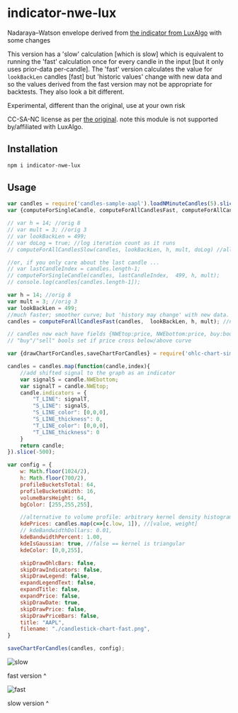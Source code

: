 # indicator-nwe-lux

Nadaraya–Watson envelope derived from [the indicator from LuxAlgo](https://www.tradingview.com/script/Iko0E2kL-Nadaraya-Watson-Envelope-LuxAlgo/) with some changes

This version has a 'slow' calculation [which is slow] which is equivalent to running the 'fast' calculation once for every candle in the input [but it only uses prior-data per-candle]. The 'fast' version calculates the value for `lookBackLen` candles [fast] but 'historic values' change with new data and so the values derived from the fast version may not be appropriate for backtests. They also look a bit different.

Experimental, different than the original, use at your own risk

CC-SA-NC license as per [the original](https://www.tradingview.com/script/Iko0E2kL-Nadaraya-Watson-Envelope-LuxAlgo/). note this module is not supported by/affiliated with LuxAlgo.  

## Installation

```sh
npm i indicator-nwe-lux
```

## Usage 

```javascript
var candles = require('candles-sample-aapl').loadNMinuteCandles(5).slice(-1500);//.slice(50);
var {computeForSingleCandle, computeForAllCandlesFast, computeForAllCandlesSlow} = require('./index.js');

// var h = 14; //orig 8
// var mult = 3; //orig 3
// var lookBackLen = 499;
// var doLog = true; //log iteration count as it runs
// computeForAllCandlesSlow(candles, lookBackLen, h, mult, doLog) //all candles affected - in-place! only uses back-data -- very slow!

//or, if you only care about the last candle ...
// var lastCandleIndex = candles.length-1;
// computeForSingleCandle(candles, lastCandleIndex,  499, h, mult);
// console.log(candles[candles.length-1]);

var h = 14; //orig 8
var mult = 3; //orig 3
var lookBackLen = 499;
//much faster; smoother curve; but 'history may change' with new data. not good for backtesting
candles = computeForAllCandlesFast(candles,  lookBackLen, h, mult); //note -- only the last 499 (lookBackLen) candles are affected

// candles now each have fields {NWEtop:price, NWEbottom:price, buy:bool, sell:bool}
// "buy"/"sell" bools set if price cross below/above curve

var {drawChartForCandles,saveChartForCandles} = require('ohlc-chart-simple');

candles = candles.map(function(candle,index){
    //add shifted signal to the graph as an indicator
    var signalS = candle.NWEbottom;
    var signalT = candle.NWEtop;
    candle.indicators = {
        "T_LINE": signalT,
        "S_LINE": signalS,
        "S_LINE_color": [0,0,0],
        "S_LINE_thickness": 0,
        "T_LINE_color": [0,0,0],
        "T_LINE_thickness": 0
    }
    return candle;
}).slice(-500);

var config = {
    w: Math.floor(1024/2),
    h: Math.floor(700/2),
    profileBucketsTotal: 64,
    profileBucketsWidth: 16,
    volumeBarsHeight: 64,
    bgColor: [255,255,255],

    //alternative to volume profile: arbitrary kernel density histogram
    kdePrices: candles.map(c=>[c.low, 1]), //[value, weight]
    // kdeBandwidthDollars: 0.01,
    kdeBandwidthPercent: 1.00,
    kdeIsGaussian: true, //false == kernel is triangular
    kdeColor: [0,0,255],

    skipDrawOhlcBars: false,
    skipDrawIndicators: false,
    skipDrawLegend: false,
    expandLegendText: false,
    expandTitle: false,
    expandPrice: false,
    skipDrawDate: true,
    skipDrawPrice: false,
    skipDrawPriceBars: false,
    title: "AAPL",
    filename: "./candlestick-chart-fast.png",
}

saveChartForCandles(candles, config);
```

![slow](https://i.imgur.com/hrx9wVs.png)

fast version ^


![fast](https://i.imgur.com/IWUkcC2.png)

slow version ^




